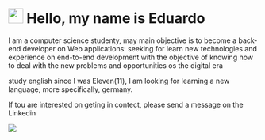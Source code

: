 # <img src="https://media.giphy.com/media/hvRJCLFzcasrR4ia7z/giphy.gif" width="30px"> Hello, my name is Eduardo

I am a computer science studenty, may main objective is to become a back-end developer on Web applications:
seeking for learn new technologies and experience on end-to-end development with the objective of knowing how to deal with the new problems and opportunities os the digital era

study english since I was Eleven(11), I am looking for learning a new language, more specifically, germany.

If tou are interested on geting in contect, please send a message on the Linkedin

[<img src="https://img.shields.io/badge/linkedin-%230077B5.svg?&style=for-the-badge&logo=linkedin&logoColor=white" />](https://www.linkedin.com/in/eduardo-hensel-batista-15308a1a3/)
